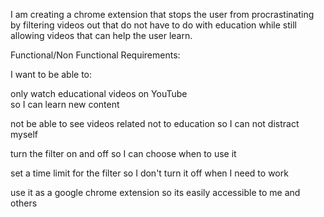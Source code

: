 I am creating a chrome extension that stops the user from procrastinating by filtering videos out that do not have to do with education while still allowing videos that can help the user learn.

Functional/Non Functional Requirements:

I want to be able to:
	
only watch educational videos on YouTube		
so I can learn new content

not be able to see videos related not to education
so I can not distract myself

turn the filter on and off
so I can choose when to use it

set a time limit for the filter
so I don't turn it off when I need to work

use it as a google chrome extension
so its easily accessible to me and others

